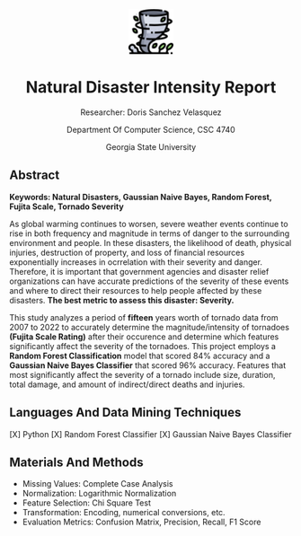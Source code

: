 <!--- PROJECT INFORMATION --->
<div align="center">
    <a href="https://github.com/DorisSanchez-Velasquez/NaturalDisasterReport">
        <img src="ReadMe_Images/tornadoes.png" alt="Logo" width="80" height="80">
    </a>
    <h1 align="center"> Natural Disaster Intensity Report </h1>
    <p align="center">Researcher: Doris Sanchez Velasquez</p>
    <p align="center">Department Of Computer Science, CSC 4740</p>
    <p align="center">Georgia State University</p>
</div>

<!--- ABOUT THE PROJECT--->
## Abstract
**Keywords: Natural Disasters, Gaussian Naive Bayes, Random Forest, Fujita Scale, Tornado Severity**

As global warming continues to worsen, severe weather events continue to rise in both frequency and magnitude in terms of danger to the surrounding environment and people. In these disasters, the likelihood of death, physical injuries, destruction of property, and loss of financial resources exponentially increases in ocrrelation with their severity and danger. Therefore, it is important that government agencies and disaster relief organizations can have accurate predictions of the severity of these events and where to direct their resources to help people affected by these disasters. **The best metric to assess this disaster: Severity.**

This study analyzes a period of **fifteen** years worth of tornado data from 2007 to 2022 to accurately determine the magnitude/intensity of tornadoes **(Fujita Scale Rating)** after their occurence and determine which features significantly affect the severity of the tornadoes. This project employs a **Random Forest Classification** model that scored 84% accuracy and a **Gaussian Naive Bayes Classifier** that scored 96% accuracy. Features that most significantly affect the severity of a tornado include size, duration, total damage, and amount of indirect/direct deaths and injuries.

## Languages And Data Mining Techniques
[X] Python
[X] Random Forest Classifier
[X] Gaussian Naive Bayes Classifier

## Materials And Methods
- Missing Values: Complete Case Analysis
- Normalization: Logarithmic Normalization
- Feature Selection: Chi Square Test
- Transformation: Encoding, numerical conversions, etc.
- Evaluation Metrics: Confusion Matrix, Precision, Recall, F1 Score
